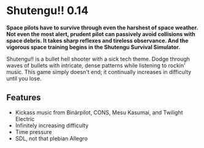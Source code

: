 ﻿Shutengu!! 0.14
===============

**Space pilots have to survive through even the harshest of space weather. Not even the most alert, prudent pilot can passively avoid collisions with space debris. It takes sharp reflexes and tireless observance. And the vigorous space training begins in the Shutengu Survival Simulator.**

Shutengu!! is a bullet hell shooter with a sick tech theme. Dodge through waves of bullets with intricate, dense patterns while listening to rockin' music. This game simply doesn't end; it continually increases in difficulty until you lose.

Features
--------
* Kickass music from Binärpilot, CONS, Mesu Kasumai, and Twilight Electric
* Infinitely increasing difficulty
* Time pressure
* SDL, not that plebian Allegro
